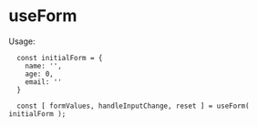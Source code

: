 # useForm


Usage:
```
  const initialForm = {
    name: '',
    age: 0,
    email: ''
  }
  
  const [ formValues, handleInputChange, reset ] = useForm( initialForm );
```
